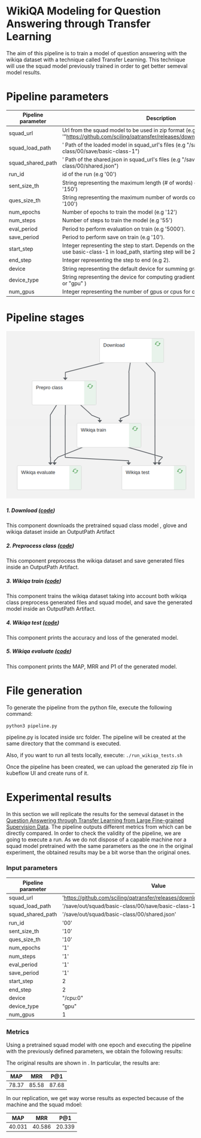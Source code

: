 # WikiQA Modeling for Question Answering through Transfer Learning

The aim of this pipeline is to train a model of question answering with the wikiqa dataset with a technique called Transfer Learning. This technique will use the squad model previously trained in order to get better semeval model results.

# Pipeline parameters
| Pipeline parameter | Description |
| ------ | ------ |
|squad_url| Url from the squad model to be used in zip format (e.g '"https://github.com/sciling/qatransfer/releases/download/v0.1/save_class.zip")|
|squad_load_path|' Path of the loaded model in squad_url's files (e.g "/save/out/squad/basic-class/00/save/basic-class-1")|
|squad_shared_path|' Path of the shared.json in squad_url's files (e.g "/save/out/squad/basic-class/00/shared.json")|
|run_id| id of the run (e.g '00')|
|sent_size_th| String representing the maximum length (# of words) of each sentence (e.g '150')|
|ques_size_th| String representing the maximum number of words composing the question (e.g '100')|
|num_epochs| Number of epochs to train the model (e.g '12')|
|num_steps| Number of steps to train the model (e.g '55')|
|eval_period| Period to perform evaluation on train (e.g '5000').|
|save_period| Period to perform save on train (e.g '10').|
|start_step| Integer representing the step to start. Depends on the selected model (e.g if we use basic-class-1 in load_path, starting step will be 2)|
|end_step| Integer representing the step to end (e.g 2).|
|device| String representing the default device for summing gradients. ("/cpu:0")|
|device_type| String representing the device for computing gradients (parallelization) ("cpu" or "gpu" )|
|num_gpus| Integer representing the number of gpus or cpus for computing gradients (1)|

# Pipeline stages #

![pipeline.png](./data/images/wikiqa.png)

##### 1. Download ([code](./src/wikiqa/download.py))
This component downloads the pretrained squad class model , glove and wikiqa dataset inside an OutputPath Artifact

##### 2. Preprocess class ([code](./src/wikiqa/wikiqa_prepro.py))
This component preprocess the wikiqa dataset and save generated files inside an OutputPath Artifact.

##### 3. Wikiqa train ([code](./src/wikiqa/wikiqa_train.py))
This component trains the wikiqa dataset taking into account both wikiqa class preprocess generated files and squad model, and save the generated model inside an OutputPath Artifact.

##### 4. Wikiqa test ([code](./src/wikiqa/wikiqa_test.py))
This component prints the accuracy and loss of the generated model.

##### 5. Wikiqa evaluate ([code](./src/wikiqa/wikiqa_evaluate.py))
This component prints the MAP, MRR and P1 of the generated model.

# File generation #
To generate the pipeline from the python file, execute the following command:

```python3 pipeline.py```

pipeline.py is located inside src folder. The pipeline will be created at the same directory that the command is executed.

Also, if you want to run all tests locally, execute:
```./run_wikiqa_tests.sh  ```

Once the pipeline has been created, we can upload the generated zip file in kubeflow UI and create runs of it.


# Experimental results #

In this section we will replicate the results for the semeval dataset in the [Question Answering through Transfer Learning from Large Fine-grained Supervision Data](https://github.com/sciling/qatransfer/blob/master/run.md).
The pipeline outputs different metrics from which can be directly compared.
In order to check the validity of the pipeline, we are going to execute a run. As we do not dispose of a capable machine nor a squad model pretrained with the same parameters as the one in the original experiment, the obtained results may be a bit worse than the original ones.

### Input parameters ###
| Pipeline parameter | Value |
| ------ | ------ |
|squad_url| 'https://github.com/sciling/qatransfer/releases/download/v0.1/save_class.zip' |
|squad_load_path| '/save/out/squad/basic-class/00/save/basic-class-1' |
|squad_shared_path| '/save/out/squad/basic-class/00/shared.json' |
|run_id| '00' |
|sent_size_th| '10'|
|ques_size_th| '10'|
|num_epochs| '1'|
|num_steps| '1'|
|eval_period| '1'|
|save_period| '1'|
|start_step| 2 |
|end_step| 2|
|device| "/cpu:0"|
|device_type| "gpu"|
|num_gpus| 1 |



### Metrics ###
Using a pretrained squad model with one epoch and executing the pipeline with the previously defined parameters, we obtain the following results:


The original results are shown in . In particular, the results are:

| MAP | MRR | P@1
| ------ | ------ | ------ |
| 78.37 | 85.58	 | 87.68 |

In our replication, we get way worse results as expected because of the machine and the squad mdoel:

| MAP | MRR | P@1
| ------ | ------ | ------ |
| 40.031 | 40.586 | 20.339 |

